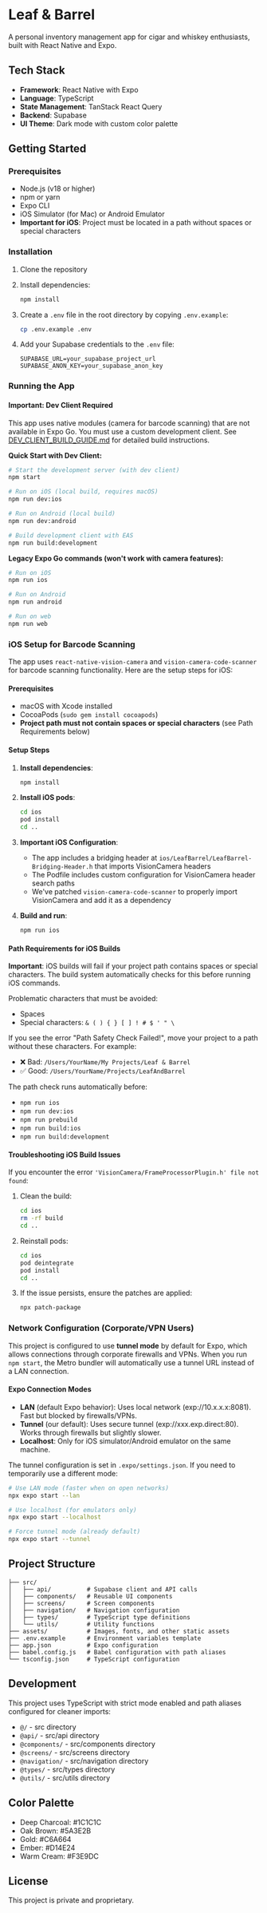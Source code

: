 # Leaf & Barrel

A personal inventory management app for cigar and whiskey enthusiasts, built with React Native and Expo.

## Tech Stack

- **Framework**: React Native with Expo
- **Language**: TypeScript
- **State Management**: TanStack React Query
- **Backend**: Supabase
- **UI Theme**: Dark mode with custom color palette

## Getting Started

### Prerequisites

- Node.js (v18 or higher)
- npm or yarn
- Expo CLI
- iOS Simulator (for Mac) or Android Emulator
- **Important for iOS**: Project must be located in a path without spaces or special characters

### Installation

1. Clone the repository
2. Install dependencies:
   ```bash
   npm install
   ```

3. Create a `.env` file in the root directory by copying `.env.example`:
   ```bash
   cp .env.example .env
   ```

4. Add your Supabase credentials to the `.env` file:
   ```
   SUPABASE_URL=your_supabase_project_url
   SUPABASE_ANON_KEY=your_supabase_anon_key
   ```
### Running the App

#### Important: Dev Client Required

This app uses native modules (camera for barcode scanning) that are not available in Expo Go. You must use a custom development client. See [DEV_CLIENT_BUILD_GUIDE.md](./DEV_CLIENT_BUILD_GUIDE.md) for detailed build instructions.

**Quick Start with Dev Client:**

```bash
# Start the development server (with dev client)
npm start

# Run on iOS (local build, requires macOS)
npm run dev:ios

# Run on Android (local build)
npm run dev:android

# Build development client with EAS
npm run build:development
```

**Legacy Expo Go commands (won't work with camera features):**
```bash
# Run on iOS
npm run ios

# Run on Android
npm run android

# Run on web
npm run web
```

### iOS Setup for Barcode Scanning

The app uses `react-native-vision-camera` and `vision-camera-code-scanner` for barcode scanning functionality. Here are the setup steps for iOS:

#### Prerequisites
- macOS with Xcode installed
- CocoaPods (`sudo gem install cocoapods`)
- **Project path must not contain spaces or special characters** (see Path Requirements below)

#### Setup Steps

1. **Install dependencies**:
   ```bash
   npm install
   ```

2. **Install iOS pods**:
   ```bash
   cd ios
   pod install
   cd ..
   ```

3. **Important iOS Configuration**:
   - The app includes a bridging header at `ios/LeafBarrel/LeafBarrel-Bridging-Header.h` that imports VisionCamera headers
   - The Podfile includes custom configuration for VisionCamera header search paths
   - We've patched `vision-camera-code-scanner` to properly import VisionCamera and add it as a dependency

4. **Build and run**:
   ```bash
   npm run ios
   ```

#### Path Requirements for iOS Builds

**Important**: iOS builds will fail if your project path contains spaces or special characters. The build system automatically checks for this before running iOS commands.

Problematic characters that must be avoided:
- Spaces
- Special characters: `& ( ) { } [ ] ! # $ ' " \`

If you see the error "Path Safety Check Failed!", move your project to a path without these characters. For example:
- ❌ Bad: `/Users/YourName/My Projects/Leaf & Barrel`
- ✅ Good: `/Users/YourName/Projects/LeafAndBarrel`

The path check runs automatically before:
- `npm run ios`
- `npm run dev:ios`
- `npm run prebuild`
- `npm run build:ios`
- `npm run build:development`

#### Troubleshooting iOS Build Issues

If you encounter the error `'VisionCamera/FrameProcessorPlugin.h' file not found`:

1. Clean the build:
   ```bash
   cd ios
   rm -rf build
   cd ..
   ```

2. Reinstall pods:
   ```bash
   cd ios
   pod deintegrate
   pod install
   cd ..
   ```

3. If the issue persists, ensure the patches are applied:
   ```bash
   npx patch-package
   ```

### Network Configuration (Corporate/VPN Users)

This project is configured to use **tunnel mode** by default for Expo, which allows connections through corporate firewalls and VPNs. When you run `npm start`, the Metro bundler will automatically use a tunnel URL instead of a LAN connection.

#### Expo Connection Modes

- **LAN** (default Expo behavior): Uses local network (exp://10.x.x.x:8081). Fast but blocked by firewalls/VPNs.
- **Tunnel** (our default): Uses secure tunnel (exp://xxx.exp.direct:80). Works through firewalls but slightly slower.
- **Localhost**: Only for iOS simulator/Android emulator on the same machine.

The tunnel configuration is set in `.expo/settings.json`. If you need to temporarily use a different mode:

```bash
# Use LAN mode (faster when on open networks)
npx expo start --lan

# Use localhost (for emulators only)
npx expo start --localhost

# Force tunnel mode (already default)
npx expo start --tunnel
```

## Project Structure

```
├── src/
│   ├── api/          # Supabase client and API calls
│   ├── components/   # Reusable UI components
│   ├── screens/      # Screen components
│   ├── navigation/   # Navigation configuration
│   ├── types/        # TypeScript type definitions
│   └── utils/        # Utility functions
├── assets/           # Images, fonts, and other static assets
├── .env.example      # Environment variables template
├── app.json          # Expo configuration
├── babel.config.js   # Babel configuration with path aliases
└── tsconfig.json     # TypeScript configuration
```

## Development

This project uses TypeScript with strict mode enabled and path aliases configured for cleaner imports:

- `@/` - src directory
- `@api/` - src/api directory
- `@components/` - src/components directory
- `@screens/` - src/screens directory
- `@navigation/` - src/navigation directory
- `@types/` - src/types directory
- `@utils/` - src/utils directory

## Color Palette

- Deep Charcoal: #1C1C1C
- Oak Brown: #5A3E2B
- Gold: #C6A664
- Ember: #D14E24
- Warm Cream: #F3E9DC

## License

This project is private and proprietary.